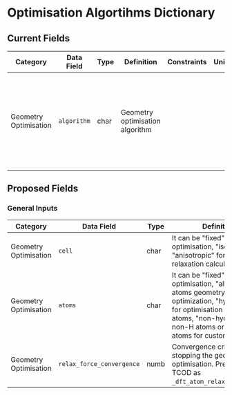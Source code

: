 # Optimisation Algortihms Dictionary

## Current Fields

| Category              | Data Field  | Type | Definition                      | Constraints | Units | Example                                                                                       |
|-----------------------|-------------|------|---------------------------------|-------------|-------|-----------------------------------------------------------------------------------------------|
| Geometry Optimisation | `algorithm` | char | Geometry optimisation algorithm |             |       | - BFGS<br>- L-BFGS<br>- Quasi-Newton<br>- FIRE<br>- Steepest Descent<br>- Conjugate Gradient  |


## Proposed Fields
### General Inputs
| Category              | Data Field                | Type | Definition                                                                                                                                                                                                  | Constraints           | Units  | Example                |
|-----------------------|---------------------------|------|-------------------------------------------------------------------------------------------------------------------------------------------------------------------------------------------------------------|-----------------------|--------|------------------------|
| Geometry Optimisation | `cell`                    | char | It can be "fixed" for no cell optimisation, "isotropic" or "anisotropic" for cell relaxation calculations.                                                                                                  |                       |        |                        |
| Geometry Optimisation | `atoms`                   | char | It can be "fixed" for no cell optimisation, "all" for all-atoms geometry optimization, "hydrogens" for optimisation only H atoms, "non-hydrogens" for non-H atoms or a list of atoms for custom relaxation. |                       |        |                        |
| Geometry Optimisation | `relax_force_convergence` | numb | Convergence criteria for stopping the geometry optimisation. Present in TCOD as `_dft_atom_relax_force_conv`.                                                                                               |                       |        |                        |
